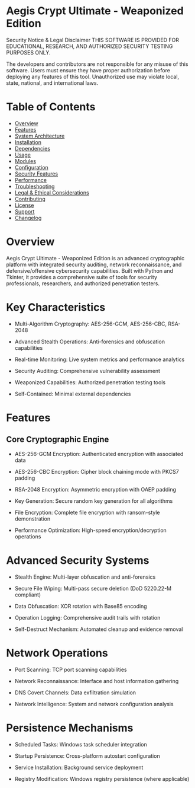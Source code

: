 # Aegis Crypt Ultimate - Weaponized Edition
Security Notice & Legal Disclaimer
THIS SOFTWARE IS PROVIDED FOR EDUCATIONAL, RESEARCH, AND AUTHORIZED SECURITY TESTING PURPOSES ONLY.

The developers and contributors are not responsible for any misuse of this software. Users must ensure they have proper authorization before deploying any features of this tool. Unauthorized use may violate local, state, national, and international laws.

# Table of Contents

- [Overview](#overview)
- [Features](#features)
- [System Architecture](#system-architecture)
- [Installation](#installation)
- [Dependencies](#dependencies)
- [Usage](#usage)
- [Modules](#modules)
- [Configuration](#configuration)
- [Security Features](#security-features)
- [Performance](#performance)
- [Troubleshooting](#troubleshooting)
- [Legal & Ethical Considerations](#legal-ethical-considerations)
- [Contributing](#contributing)
- [License](#license)
- [Support](#support)
- [Changelog](#changelog)

# Overview
Aegis Crypt Ultimate - Weaponized Edition is an advanced cryptographic platform with integrated security auditing, network reconnaissance, and defensive/offensive cybersecurity capabilities. Built with Python and Tkinter, it provides a comprehensive suite of tools for security professionals, researchers, and authorized penetration testers.

# Key Characteristics
- Multi-Algorithm Cryptography: AES-256-GCM, AES-256-CBC, RSA-2048

- Advanced Stealth Operations: Anti-forensics and obfuscation capabilities

- Real-time Monitoring: Live system metrics and performance analytics

- Security Auditing: Comprehensive vulnerability assessment

- Weaponized Capabilities: Authorized penetration testing tools

- Self-Contained: Minimal external dependencies

# Features
## Core Cryptographic Engine
- AES-256-GCM Encryption: Authenticated encryption with associated data

- AES-256-CBC Encryption: Cipher block chaining mode with PKCS7 padding

- RSA-2048 Encryption: Asymmetric encryption with OAEP padding

- Key Generation: Secure random key generation for all algorithms

- File Encryption: Complete file encryption with ransom-style demonstration

- Performance Optimization: High-speed encryption/decryption operations

# Advanced Security Systems
- Stealth Engine: Multi-layer obfuscation and anti-forensics

- Secure File Wiping: Multi-pass secure deletion (DoD 5220.22-M compliant)

- Data Obfuscation: XOR rotation with Base85 encoding

- Operation Logging: Comprehensive audit trails with rotation

- Self-Destruct Mechanism: Automated cleanup and evidence removal

# Network Operations
- Port Scanning: TCP port scanning capabilities

- Network Reconnaissance: Interface and host information gathering

- DNS Covert Channels: Data exfiltration simulation

- Network Intelligence: System and network configuration analysis

# Persistence Mechanisms
- Scheduled Tasks: Windows task scheduler integration

- Startup Persistence: Cross-platform autostart configuration

- Service Installation: Background service deployment

- Registry Modification: Windows registry persistence (where applicable)
